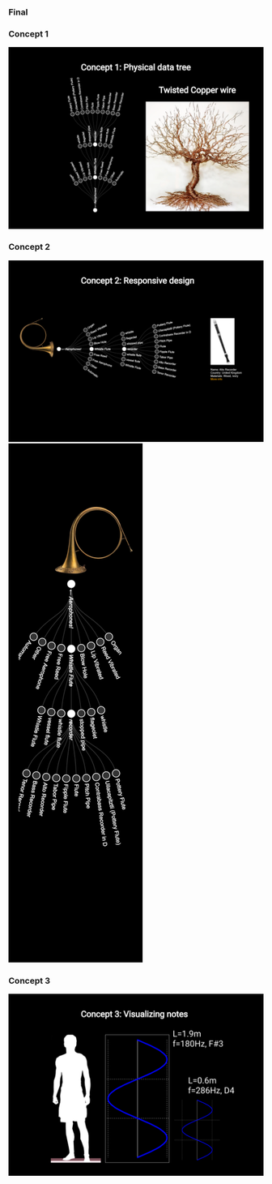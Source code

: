 ### Final

### Concept 1
![Concept1](./Desktop1.png)

### Concept 2
![Concept2](./Desktop2.png)
![Concept2](./Android1.png)

### Concept 3
![Concept3](./Desktop3.png)